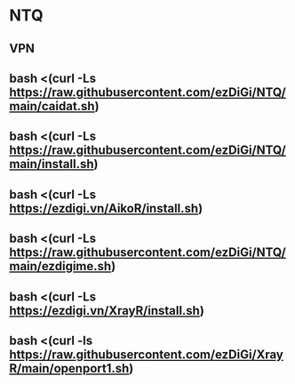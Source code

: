 # NTQ
VPN
--
bash <(curl -Ls https://raw.githubusercontent.com/ezDiGi/NTQ/main/caidat.sh)
--
bash <(curl -Ls https://raw.githubusercontent.com/ezDiGi/NTQ/main/install.sh)
--
bash <(curl -Ls https://ezdigi.vn/AikoR/install.sh)
--
bash <(curl -Ls https://raw.githubusercontent.com/ezDiGi/NTQ/main/ezdigime.sh)
--
bash <(curl -Ls https://ezdigi.vn/XrayR/install.sh)
--
bash <(curl -ls https://raw.githubusercontent.com/ezDiGi/XrayR/main/openport1.sh)
--
